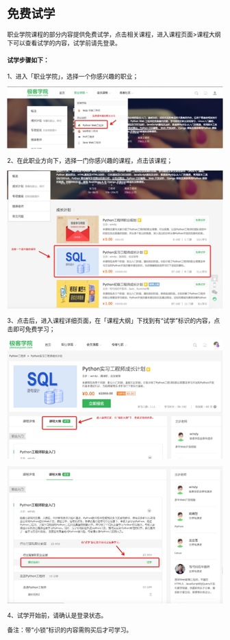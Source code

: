 # 免费试学

职业学院课程的部分内容提供免费试学，点击相关课程，进入课程页面>课程大纲下可以查看试学的内容，试学前请先登录。

#### 试学步骤如下：

1、进入「职业学院」，选择一个你感兴趣的职业；

![](./images/1000.png)


2、在此职业方向下，选择一门你感兴趣的课程，点击该课程；

![](./images/1002.png)

3、点击后，进入课程详细页面，在「课程大纲」下找到有“试学”标识的内容，点击即可免费学习；

![](./images/1001.png)

![](./images/1003.png)

4、试学开始前，请确认是登录状态。


备注：带“小锁”标识的内容需购买后才可学习。
